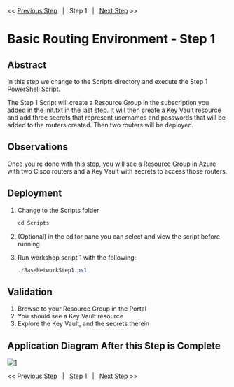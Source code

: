 << [Previous Step][Prev]&nbsp;&nbsp;&nbsp;|&nbsp;&nbsp;&nbsp;Step 1&nbsp;&nbsp;&nbsp;|&nbsp;&nbsp;&nbsp;[Next Step][Next] >> 

# Basic Routing Environment - Step 1

## Abstract

In this step we change to the Scripts directory and execute the Step 1 PowerShell Script.

The Step 1 Script will create a Resource Group in the subscription you added in the init.txt in the last step. It will then create a Key Vault resource and add three secrets that represent usernames and passwords that will be added to the routers created. Then two routers will be deployed.

## Observations

Once you're done with this step, you will see a Resource Group in Azure with two Cisco routers and a Key Vault with secrets to access those routers.

## Deployment

1. Change to the Scripts folder

    ```powershell
    cd Scripts
    ```

2. (Optional) in the editor pane you can select and view the script before running
3. Run workshop script 1 with the following:

    ```powershell
    ./BaseNetworkStep1.ps1
    ```

## Validation

1. Browse to your Resource Group in the Portal
2. You should see a Key Vault resource
3. Explore the Key Vault, and the secrets therein

## Application Diagram After this Step is Complete

[![1]][1]

<< [Previous Step][Prev]&nbsp;&nbsp;&nbsp;|&nbsp;&nbsp;&nbsp;Step 1&nbsp;&nbsp;&nbsp;|&nbsp;&nbsp;&nbsp;[Next Step][Next] >> 

<!--Link References-->
[Prev]: ./BaseNetStep0.md
[Next]: ./BaseNetStep2.md

<!--Image References-->
[1]: ./Media/BaseNetStep1.svg "As built diagram for step 1" 
